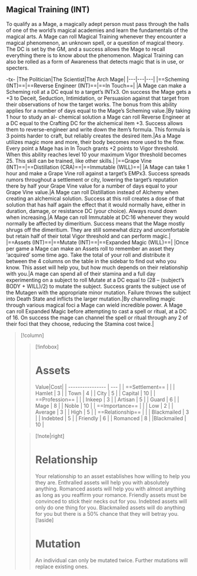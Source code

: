 ## Magical Training (INT)
To qualify as a Mage, a magically adept person must pass through the halls of one of the world’s magical academies and learn the fundamentals of the magical arts. A Mage can roll Magical Training whenever they encounter a magical phenomenon, an unknown spell, or a question of magical theory. The DC is set by the GM, and a success allows the Mage to recall everything there is to know about the phenomenon. Magical Training can also be rolled as a form of Awareness that detects magic that is in use, or specters.

-tx-
|The Politician|The Scientist|The Arch Mage|
|---|---|---|
|==Scheming (INT)==|==Reverse Engineer (INT)==|==In Touch==|
|A Mage can make a Scheming roll at a DC equal to a target’s INTx3. On success the Mage gets a +3 to Deceit, Seduction, Intimidation, or Persuasion against that target from their observations of how the target works. The bonus from this ability applies for a number of days equal to the Mage’s Scheming value.|By taking 1 hour to study an al- chemical solution a Mage can roll Reverse Engineer at a DC equal to the Crafting DC for the alchemical item +3. Success allows them to reverse-engineer and write down the item’s formula. This formula is 3 points harder to craft, but reliably creates the desired item.|As a Mage utilizes magic more and more, their body becomes more used to the flow. Every point a Mage has in In Touch grants +2 points to Vigor threshold. When this ability reaches level 10 your maximum Vigor threshold becomes 25. This skill can be trained, like other skills.|
|==Grape Vine (INT)==|==Distillation (CRA)==|==Immutable (WILL)==|
|A Mage can take 1 hour and make a Grape Vine roll against a target’s EMPx3. Success spreads rumors throughout a settlement or city, lowering the target’s reputation there by half your Grape Vine value for a number of days equal to your Grape Vine value.|A Mage can roll Distillation instead of Alchemy when creating an alchemical solution. Success at this roll creates a dose of that solution that has half again the effect that it would normally have, either in duration, damage, or resistance DC (your choice). Always round down when increasing.|A Mage can roll Immutable at DC:16 whenever they would normally be affected by dimeritium. Success means that the Mage mostly shrugs off the dimeritium. They are still somewhat dizzy and uncomfortable but retain half of their total Vigor threshold and can perform magic.|
|==Assets (INT)==|==Mutate (INT)==|==Expanded Magic (WILL)==|
|Once per game a Mage can make an Assets roll to remember an asset they ‘acquired’ some time ago. Take the total of your roll and distribute it between the 4 columns on the table in the sidebar to find out who you know. This asset will help you, but how much depends on their relationship with you.|A mage can spend all of their stamina and a full day experimenting on a subject to roll Mutate at a DC equal to (28 – (subject’s BODY + WILL)/2) to mutate the subject. Success grants the subject use of the Mutagen with the appropriate minor mutation. Failure throws the subject into Death State and inflicts the larger mutation.|By channelling magic through various magical foci a Mage can wield incredible power. A Mage can roll Expanded Magic before attempting to cast a spell or ritual, at a DC of 16. On success the mage can channel the spell or ritual through any 2 of their foci that they choose, reducing the Stamina cost twice.|


>[!column]
>>[!infobox] 
>># Assets
>>Value|Cost|
| ---------------- | --- |
| ==Settlement==   |     |
| Hamlet           | 3   |
| Town             | 4   |
| City             | 5   |
| Capital          | 10  |
| ==Profession==   |     |
| Inkeep           | 3   |
| Artisan          | 5   |
| Guard            | 6   |
| Mage             | 8   |
| Noble            | 10  |
| ==Importance==   |     |
| Low              | 2   |
| Average          | 3   |
| High             | 5   |
| ==Relationship== |     |
| Blackmailed      | 3   |
| Indebted          | 5   |
| Friendly             | 6   |
|         Romanced         | 8   |
|Blackmailed        |  10   |
>
>>[!note|right]
>># Relationship
>>Your relationship to an asset establishes how willing to help you they are. Enthralled assets will help you with absolutely anything. Romanced assets will help you with almost anything as long as you reaffirm your romance. Friendly assets must be convinced to stick their necks out for you. Indebted assets will only do one thing for you. Blackmailed assets will do anything for you but there is a 50% chance that they will betray you.
>>[!aside]
>># Mutation
>>An individual can only be mutated twice. Further mutations will replace existing ones.
